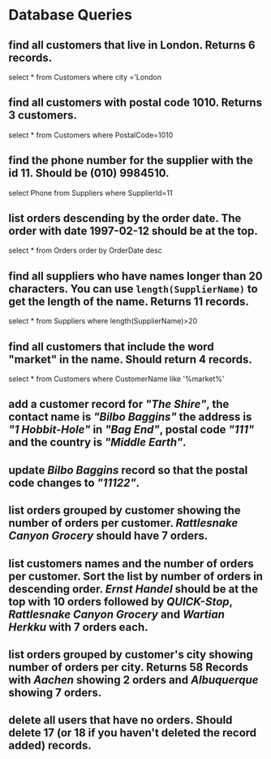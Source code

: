 # Database Queries

## find all customers that live in London. Returns 6 records.

select \* from Customers
where city ='London

## find all customers with postal code 1010. Returns 3 customers.

select \* from Customers
where PostalCode=1010

## find the phone number for the supplier with the id 11. Should be (010) 9984510.

select Phone from Suppliers
where SupplierId=11

## list orders descending by the order date. The order with date 1997-02-12 should be at the top.

select \* from Orders
order by OrderDate desc

## find all suppliers who have names longer than 20 characters. You can use `length(SupplierName)` to get the length of the name. Returns 11 records.

select \* from Suppliers
where length(SupplierName)>20

## find all customers that include the word "market" in the name. Should return 4 records.

select \* from Customers
where CustomerName like '%market%'

## add a customer record for _"The Shire"_, the contact name is _"Bilbo Baggins"_ the address is _"1 Hobbit-Hole"_ in _"Bag End"_, postal code _"111"_ and the country is _"Middle Earth"_.

## update _Bilbo Baggins_ record so that the postal code changes to _"11122"_.

## list orders grouped by customer showing the number of orders per customer. _Rattlesnake Canyon Grocery_ should have 7 orders.

## list customers names and the number of orders per customer. Sort the list by number of orders in descending order. _Ernst Handel_ should be at the top with 10 orders followed by _QUICK-Stop_, _Rattlesnake Canyon Grocery_ and _Wartian Herkku_ with 7 orders each.

## list orders grouped by customer's city showing number of orders per city. Returns 58 Records with _Aachen_ showing 2 orders and _Albuquerque_ showing 7 orders.

## delete all users that have no orders. Should delete 17 (or 18 if you haven't deleted the record added) records.
